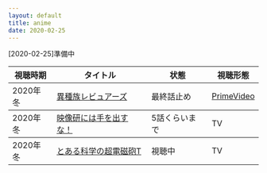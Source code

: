 ```yaml
---
layout: default
title: anime
date: 2020-02-25
---
```

[2020-02-25]準備中
<table class="table table-striped">
  <thead>
    <tr>
      <th>視聴時期</th>
      <th>タイトル</th>
      <th>状態</th>
      <th>視聴形態</th>
    </tr>
  </thead>
  <tbody>
    <tr>
      <td>2020年冬</td>
      <td><a href="https://isyuzoku.com/">異種族レビュアーズ</a></td>
      <td>最終話止め</td>
      <td><a href="https://www.amazon.co.jp/gp/video/detail/B083PRRV73/">PrimeVideo</a></td>
    </tr>
  </tbody>
  <tbody>
    <tr>
      <td>2020年冬</td>
      <td><a href="http://eizouken-anime.com/">映像研には手を出すな！</a></td>
      <td>5話くらいまで</td>
      <td>TV</td>
    </tr>
  </tbody>
  <tbody>
    <tr>
      <td>2020年冬</td>
      <td><a href="https://toaru-project.com/railgun_t/">とある科学の超電磁砲T</a></td>
      <td>視聴中</td>
      <td>TV</td>
    </tr>
  </tbody>
</table>